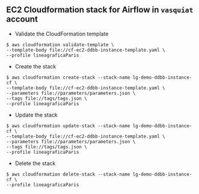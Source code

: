 ## EC2 Cloudformation stack for Airflow in `vasquiat` account

- Validate the CloudFormation template
```
$ aws cloudformation validate-template \
--template-body file://cf-ec2-ddbb-instance-template.yaml \
--profile lineagraficaParis
```

- Create the stack
```
$ aws cloudformation create-stack --stack-name lg-demo-ddbb-instance-cf \
--template-body file://cf-ec2-ddbb-instance-template.yaml \
--parameters file://parameters/parameters.json \
--tags file://tags/tags.json \
--profile lineagraficaParis
```

- Update the stack
```
$ aws cloudformation update-stack --stack-name lg-demo-ddbb-instance-cf \
--template-body file://cf-ec2-ddbb-instance-template.yaml \
--parameters file://parameters/parameters.json \
--tags file://tags/tags.json \
--profile lineagraficaParis
```

- Delete the stack
```
$ aws cloudformation delete-stack --stack-name lg-demo-ddbb-instance-cf \
--profile lineagraficaParis
```
